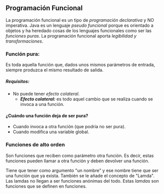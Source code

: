 ## Programación Funcional

La programación funcional es un tipo de _programación declarativa_ y NO imperativa.
Java es un lenguaje _pseudo funcional_ porque es orientado a objetos y ha heredado cosas de los lenguajes 
funcionales como ser las _funciones puras_.
La programación funcional aporta _legibilidad y transformaciones_.

### Función pura:
Es toda aquella función que, dados unos mismos parámetros de entrada, siempre produzca el mismo resultado 
de salida.

##### Requisitos:
* No puede tener _efecto colateral_.
    - _**Efecto colateral:**_ es todo aquel cambio que se realiza cuando se invoca a una función. 

#### ¿Cuándo una función deja de ser pura?
* Cuando invoca a otra función (que podría no ser pura).
* Cuando modifica una variable global.

### Funciones de alto orden
Son funciones que reciben como parámetro otra función. Es decir, estas funciones pueden llamar a otra función y deben 
devolver una función.

Tiene que tener como argumento "un nombre" y ese nombre tiene que ser una función que ya exista.
También se le añade el concepto de "Lamda". Las lamdas no llegan a ser funciones anónimas del todo. Estas _lamdas_ 
son funciones que se definen en funciones.